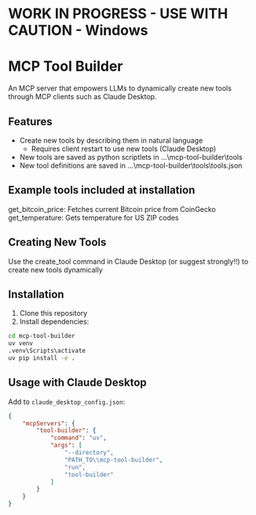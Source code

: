 # WORK IN PROGRESS - USE WITH CAUTION - Windows

# MCP Tool Builder
An MCP server that empowers LLMs to dynamically create new tools through MCP clients such as Claude Desktop.

## Features
- Create new tools by describing them in natural language
  - Requires client restart to use new tools (Claude Desktop)
- New tools are saved as python scriptlets in ...\\mcp-tool-builder\\tools
- New tool definitions are saved in ...\\mcp-tool-builder\\tools\tools.json

## Example tools included at installation
get_bitcoin_price: Fetches current Bitcoin price from CoinGecko
get_temperature: Gets temperature for US ZIP codes

## Creating New Tools
Use the create_tool command in Claude Desktop (or suggest strongly!!) to create new tools dynamically

## Installation
1. Clone this repository
2. Install dependencies:
```bash
cd mcp-tool-builder
uv venv
.venv\Scripts\activate
uv pip install -e .
```

## Usage with Claude Desktop
Add to `claude_desktop_config.json`:

```json
{
    "mcpServers": {
        "tool-builder": {
            "command": "uv",
            "args": [
                "--directory", 
                "PATH_TO\\mcp-tool-builder",
                "run",
                "tool-builder"
            ]
        }
    }
}

